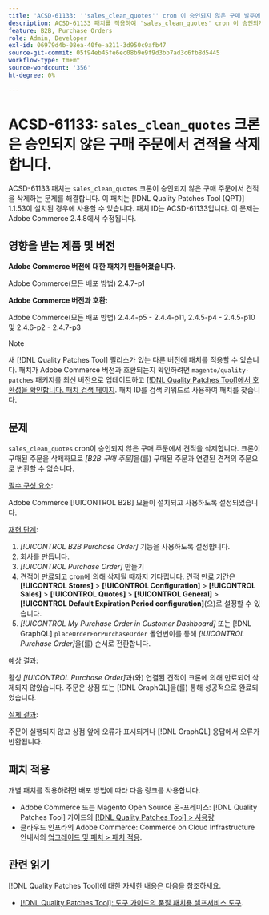 ```yaml
---
title: 'ACSD-61133: ''sales_clean_quotes'' cron 이 승인되지 않은 구매 발주에서 견적을 삭제합니다.'
description: ACSD-61133 패치를 적용하여 'sales_clean_quotes' cron 이 승인되지 않은 구매 발주에서 견적을 삭제하는 Adobe Commerce 문제를 수정합니다.
feature: B2B, Purchase Orders
role: Admin, Developer
exl-id: 06979d4b-08ea-40fe-a211-3d950c9afb47
source-git-commit: 05f94eb45fe6ec08b9e9f9d3bb7ad3c6fb8d5445
workflow-type: tm+mt
source-wordcount: '356'
ht-degree: 0%

---
```


# ACSD-61133: `sales_clean_quotes` 크론은 승인되지 않은 구매 주문에서 견적을 삭제합니다.

ACSD-61133 패치는 `sales_clean_quotes` 크론이 승인되지 않은 구매 주문에서 견적을 삭제하는 문제를 해결합니다. 이 패치는 [!DNL Quality Patches Tool (QPT)] 1.1.53이 설치된 경우에 사용할 수 있습니다. 패치 ID는 ACSD-61133입니다. 이 문제는 Adobe Commerce 2.4.8에서 수정됩니다.

## 영향을 받는 제품 및 버전

**Adobe Commerce 버전에 대한 패치가 만들어졌습니다.**

Adobe Commerce(모든 배포 방법) 2.4.7-p1

**Adobe Commerce 버전과 호환:**

Adobe Commerce(모든 배포 방법) 2.4.4-p5 - 2.4.4-p11, 2.4.5-p4 - 2.4.5-p10 및 2.4.6-p2 - 2.4.7-p3

>[!NOTE]
>
>새 [!DNL Quality Patches Tool] 릴리스가 있는 다른 버전에 패치를 적용할 수 있습니다. 패치가 Adobe Commerce 버전과 호환되는지 확인하려면 `magento/quality-patches` 패키지를 최신 버전으로 업데이트하고 [[!DNL Quality Patches Tool]에서 호환성을 확인합니다. 패치 검색 페이지](https://experienceleague.adobe.com/tools/commerce-quality-patches/index.html). 패치 ID를 검색 키워드로 사용하여 패치를 찾습니다.

## 문제

`sales_clean_quotes` cron이 승인되지 않은 구매 주문에서 견적을 삭제합니다. 크론이 구매된 주문을 삭제하므로 *[B2B 구매 주문]*&#x200B;을(를) 구매된 주문과 연결된 견적의 주문으로 변환할 수 없습니다.

<u>필수 구성 요소</u>:

Adobe Commerce [!UICONTROL B2B] 모듈이 설치되고 사용하도록 설정되었습니다.

<u>재현 단계</u>:

1. *[!UICONTROL B2B Purchase Order]* 기능을 사용하도록 설정합니다.
1. 회사를 만듭니다.
1. *[!UICONTROL Purchase Order]* 만들기
1. 견적이 만료되고 cron에 의해 삭제될 때까지 기다립니다. 견적 만료 기간은 **[!UICONTROL Stores]** > **[!UICONTROL Configuration]** > **[!UICONTROL Sales]** > **[!UICONTROL Quotes]** > **[!UICONTROL General]** > **[!UICONTROL Default Expiration Period configuration]**(으)로 설정할 수 있습니다.
1. *[!UICONTROL My Purchase Order in Customer Dashboard]* 또는 [!DNL GraphQL] `placeOrderForPurchaseOrder` 돌연변이를 통해 *[!UICONTROL Purchase Order]*&#x200B;을(를) 순서로 전환합니다.

<u>예상 결과</u>:

활성 *[!UICONTROL Purchase Order]*&#x200B;과(와) 연결된 견적이 크론에 의해 만료되어 삭제되지 않았습니다. 주문은 상점 또는 [!DNL GraphQL]을(를) 통해 성공적으로 완료되었습니다.

<u>실제 결과</u>:

주문이 실행되지 않고 상점 앞에 오류가 표시되거나 [!DNL GraphQL] 응답에서 오류가 반환됩니다.

## 패치 적용

개별 패치를 적용하려면 배포 방법에 따라 다음 링크를 사용합니다.

* Adobe Commerce 또는 Magento Open Source 온-프레미스: [!DNL Quality Patches Tool] 가이드의 [[!DNL Quality Patches Tool] > 사용량](/help/tools/quality-patches-tool/usage.md)
* 클라우드 인프라의 Adobe Commerce: Commerce on Cloud Infrastructure 안내서의 [업그레이드 및 패치 > 패치 적용](https://experienceleague.adobe.com/docs/commerce-cloud-service/user-guide/develop/upgrade/apply-patches.html).

## 관련 읽기

[!DNL Quality Patches Tool]에 대한 자세한 내용은 다음을 참조하세요.

* [[!DNL Quality Patches Tool]: 도구 가이드의 품질 패치용 셀프서비스 도구](/help/tools/quality-patches-tool/quality-patches-tool-to-self-serve-quality-patches.md).
